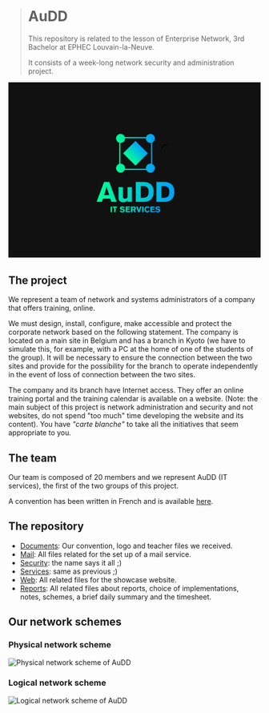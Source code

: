 ># AuDD
>
>This repository is related to the lesson of Enterprise Network, 3rd Bachelor at EPHEC Louvain-la-Neuve.
>
>It consists of a week-long network security and administration project.

![](doc/AuDD-logo.png)

## The project

We represent a team of network and systems administrators of a company that offers training, online.

We must design, install, configure, make accessible and protect the corporate network based on the following statement.
The company is located on a main site in Belgium and has a branch in Kyoto (we have to simulate this, for example, with a PC at the home of one of the students of the group).
It will be necessary to ensure the connection between the two sites and provide for the possibility for the branch to operate independently in the event of loss of connection between the two sites.

The company and its branch have Internet access.
They offer an online training portal and the training calendar is available on a website.
(Note: the main subject of this project is network administration and security and not websites, do not spend "too much" time developing the website and its content).
You have _"carte blanche"_ to take all the initiatives that seem appropriate to you.

## The team

Our team is composed of 20 members and we represent AuDD (IT services), the first of the two groups of this project.

A convention has been written in French and is available [here](doc/AuDD-charte.pdf).

## The repository

* [Documents](doc/): Our convention, logo and teacher files we received.
* [Mail](mail/): All files related for the set up of a mail service.
* [Security](security/): the name says it all ;)
* [Services](services/): same as previous ;)
* [Web](web/): All related files for the showcase website.
* [Reports](report/): All related files about reports, choice of implementations, notes, schemes, a brief daily summary and the timesheet.

## Our network schemes

### Physical network scheme

![Physical network scheme of AuDD](physical-network-scheme.png)

### Logical network scheme

![Logical network scheme of AuDD](logical-network-scheme.png)
